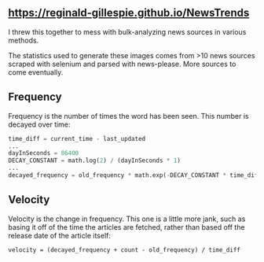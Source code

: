 

## https://reginald-gillespie.github.io/NewsTrends

I threw this together to mess with bulk-analyzing news sources in various methods.

The statistics used to generate these images comes from >10 news sources scraped with selenium and parsed with news-please. More sources to come eventually.


## Frequency
Frequency is the number of times the word has been seen. This number is decayed over time:
```python
time_diff = current_time - last_updated
...
dayInSeconds = 86400
DECAY_CONSTANT = math.log(2) / (dayInSeconds * 1)
...
decayed_frequency = old_frequency * math.exp(-DECAY_CONSTANT * time_diff)
```

## Velocity
Velocity is the change in frequency. This one is a little more jank, such as basing it off of the time the articles are fetched, rather than based off the release date of the article itself:
```
velocity = (decayed_frequency + count - old_frequency) / time_diff
```

